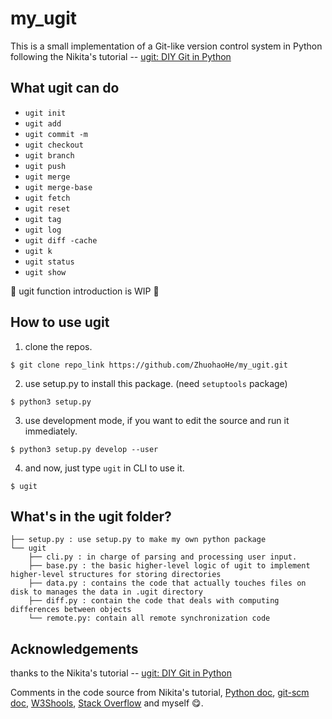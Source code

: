 # my_ugit

This is a small implementation of a Git-like version control system in Python following the Nikita's tutorial -- [ugit: DIY Git in Python](https://www.leshenko.net/p/ugit/#)

## What ugit can do

+ `ugit init`
+ `ugit add`
+ `ugit commit -m`
+ `ugit checkout`
+ `ugit branch`
+ `ugit push`
+ `ugit merge`
+ `ugit merge-base`
+ `ugit fetch`
+ `ugit reset`
+ `ugit tag`
+ `ugit log`
+ `ugit diff -cache`
+ `ugit k`
+ `ugit status`
+ `ugit show`

:construction: ugit function introduction is WIP :construction:

## How to use ugit

1. clone the repos.

```
$ git clone repo_link https://github.com/ZhuohaoHe/my_ugit.git
```

2. use setup.py to install this package. (need `setuptools` package)

```
$ python3 setup.py
```

3. use development mode, if you want to edit the source and run it immediately.

```
$ python3 setup.py develop --user
```

4. and now, just type `ugit` in CLI to use it.

```
$ ugit
```

## What's in the ugit folder?

```
├── setup.py : use setup.py to make my own python package
└── ugit
    ├── cli.py : in charge of parsing and processing user input. 
    ├── base.py : the basic higher-level logic of ugit to implement higher-level structures for storing directories
    ├── data.py : contains the code that actually touches files on disk to manages the data in .ugit directory
    ├── diff.py : contain the code that deals with computing differences between objects
    └── remote.py: contain all remote synchronization code
```

## Acknowledgements

thanks to the Nikita's tutorial -- [ugit: DIY Git in Python](https://www.leshenko.net/p/ugit/#)

Comments in the code source from Nikita's tutorial, [Python doc](https://docs.python.org), [git-scm doc](https://git-scm.com/doc), [W3Shools](https://www.w3schools.com/python), [Stack Overflow](https://stackoverflow.com) and myself :yum:.
